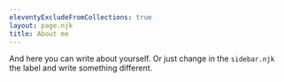 ```yaml
---
eleventyExcludeFromCollections: true
layout: page.njk
title: About me
---
```


And here you can write about yourself. Or just change in the `sidebar.njk` the label and write something different.

